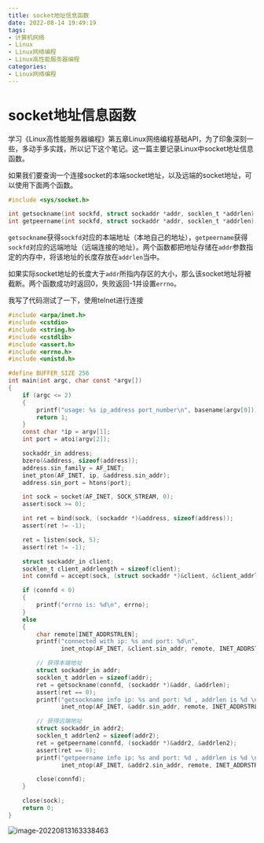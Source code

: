 ```yaml
---
title: socket地址信息函数
date: 2022-08-14 19:49:19
tags:
- 计算机网络
- Linux
- Linux网络编程
- Linux高性能服务器编程
categories:
- Linux网络编程
---
```


# socket地址信息函数

学习《Linux高性能服务器编程》第五章Linux网络编程基础API，为了印象深刻一些，多动手多实践，所以记下这个笔记。这一篇主要记录Linux中socket地址信息函数。

<!--more-->

如果我们要查询一个连接socket的本端socket地址，以及远端的socket地址，可以使用下面两个函数。

```c
#include <sys/socket.h>

int getsockname(int sockfd, struct sockaddr *addr, socklen_t *addrlen);
int getpeername(int sockfd, struct sockaddr *addr, socklen_t *addrlen);
```

`getsockname`获得`sockfd`对应的本端地址（本地自己的地址），`getpeername`获得`sockfd`对应的远端地址（远端连接的地址）。两个函数都把地址存储在`addr`参数指定的内存中，将该地址的长度存放在`addrlen`当中。

如果实际socket地址的长度大于`addr`所指内存区的大小，那么该socket地址将被截断。两个函数成功时返回0，失败返回-1并设置`errno`。

我写了代码测试了一下，使用telnet进行连接

```c
#include <arpa/inet.h>
#include <cstdio>
#include <string.h>
#include <cstdlib>
#include <assert.h>
#include <errno.h>
#include <unistd.h>

#define BUFFER_SIZE 256
int main(int argc, char const *argv[])
{
    if (argc <= 2)
    {
        printf("usage: %s ip_address port_number\n", basename(argv[0]));
        return 1;
    }
    const char *ip = argv[1];
    int port = atoi(argv[2]);

    sockaddr_in address;
    bzero(&address, sizeof(address));
    address.sin_family = AF_INET;
    inet_pton(AF_INET, ip, &address.sin_addr);
    address.sin_port = htons(port);

    int sock = socket(AF_INET, SOCK_STREAM, 0);
    assert(sock >= 0);

    int ret = bind(sock, (sockaddr *)&address, sizeof(address));
    assert(ret != -1);

    ret = listen(sock, 5);
    assert(ret != -1);

    struct sockaddr_in client;
    socklen_t client_addrlength = sizeof(client);
    int connfd = accept(sock, (struct sockaddr *)&client, &client_addrlength);

    if (connfd < 0)
    {
        printf("errno is: %d\n", errno);
    }
    else
    {
        char remote[INET_ADDRSTRLEN];
        printf("connected with ip: %s and port: %d\n",
               inet_ntop(AF_INET, &client.sin_addr, remote, INET_ADDRSTRLEN), ntohs(client.sin_port));

        // 获得本端地址
        struct sockaddr_in addr;
        socklen_t addrlen = sizeof(addr);
        ret = getsockname(connfd, (sockaddr *)&addr, &addrlen);
        assert(ret == 0);
        printf("getsockname info ip: %s and port: %d , addrlen is %d \n",
               inet_ntop(AF_INET, &addr.sin_addr, remote, INET_ADDRSTRLEN), ntohs(addr.sin_port), addrlen);

        // 获得远端地址
        struct sockaddr_in addr2;
        socklen_t addrlen2 = sizeof(addr2);
        ret = getpeername(connfd, (sockaddr *)&addr2, &addrlen2);
        assert(ret == 0);
        printf("getpeername info ip: %s and port: %d , addrlen is %d \n",
               inet_ntop(AF_INET, &addr2.sin_addr, remote, INET_ADDRSTRLEN), ntohs(addr2.sin_port), addrlen2);

        close(connfd);
    }

    close(sock);
    return 0;
}
```

![image-20220813163338463](https://cdn.jsdelivr.net/gh/bugcat9/blog-image-bed@main/Linux/image-20220813163338463.png)

